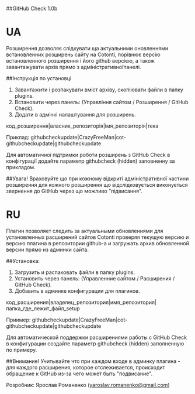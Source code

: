 ##GitHub Check 1.0b

UA
====

Розширення дозволяє слідкувати ща актуальними оновленнями встановленних розширень сайту на Cotonti, порівнює версію встановленного розширення і його github версією, а також завантажувати архів прямо з адміністративноїпанелі.

##Інструкція по установці 

1. Завантажити і розпакувати вміст архіву, скопіювати файли в папку plugins. 
2. Встановити через панель: (Управління сайтом / Розширення / GitHub Check).
3. Додати в адмінкі налаштування для розширень.

код_розширення|власник_репозиторія|імя_репозиторія|тека

Приклад:
githubcheckupdate|CrazyFreeMan|cot-githubcheckupdate|githubcheckupdate

Для автоматичної підтримки роботи розширень з GitHub Check в конфігурації додайте параметр githubcheck (hidden) заповненну за прикладом.

##Увага!
Враховуйте що при кожному відкриті адміністративної частини розширення для кожного розширення що відслідковується виконується звернення до GitHub через що можливо "підвисання".

RU
====

Плагин позволяет следить за актуальными обновлениями для установленных расширений сайтов Cotonti проверяя текущую версию и версию плагина в репозитории github-a и загружать архив обновленной версии прямо из админки сайта.

##Установка:

1. Загрузить и распаковать файли в папку plugins.
2. Установить через панель: (Управленние сайтом / Расширения / GitHub Check).
3. Добавить в админке конфигурации для плагинов.

код_расширения|владелец_репозитория|имя_репозитория|папка_где_лежит_файл_setup

Приимер:
githubcheckupdate|CrazyFreeMan|cot-githubcheckupdate|githubcheckupdate

Для автоматической поддержки расширениями работы с GitHub Check в конфигурации создайте параметр githubcheck (hidden) заполненную по примеру.


##Внимание!
Учитывайте что при каждом входе в админку плагина - для каждого расширения, которое отслеживается, происходит обращение к GitHub из-за чего может быть "подвисание".

Розробник: Ярослав Романенко (yaroslav.romanenko@gmail.com)